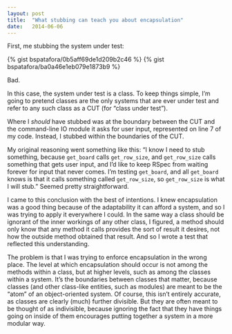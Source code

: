```yaml
---
layout: post
title:  "What stubbing can teach you about encapsulation"
date:   2014-06-06
---
```


First, me stubbing the system under test:

{% gist bspatafora/0b5aff69de1d209b2c46 %}
{% gist bspatafora/ba0a46e1eb079e1873b9 %}

Bad.

In this case, the system under test is a class. To keep things simple, I’m 
going to pretend classes are the only systems that are ever under test and 
refer to any such class as a CUT (for “class under test”).

Where I *should* have stubbed was at the boundary 
between the CUT and the command-line IO module it asks for user input, 
represented on line 7 of my code. Instead, I stubbed within the boundaries 
of the CUT.

My original reasoning went something like this: “I know I need to stub 
something, because `get_board` calls `get_row_size`, and `get_row_size` 
calls something that gets user input, and I’d like to keep RSpec from 
waiting forever for input that never comes. I’m testing `get_board`, and all 
`get_board` knows is that it calls something called `get_row_size`, so 
`get_row_size` is what I will stub.” Seemed pretty straightforward.

I came to this conclusion with the best of intentions. I knew encapsulation 
was a good thing because of the adaptability it can afford a system, and so 
I was trying to apply it everywhere I could. In the same way a class should 
be ignorant of the inner workings of any other class, I figured, a method 
should only know that any method it calls provides the sort of result it 
desires, not how the outside method obtained that result. And so I wrote a 
test that reflected this understanding.

The problem is that I was trying to enforce encapsulation in the wrong place. 
The level at which encapsulation should occur is not among the methods within 
a class, but at higher levels, such as among the classes within a system. It’s 
the boundaries between classes that matter, because classes (and other 
class-like entities, such as modules) are meant to be the “atom” of an 
object-oriented system. Of course, this isn’t entirely accurate, as classes are 
clearly (much) further divisible. But they are often meant to be thought of as 
indivisible, because ignoring the fact that they have things going on inside of 
them encourages putting together a system in a more modular way.
